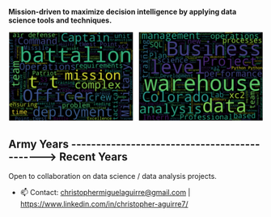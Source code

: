**Mission-driven to maximize decision intelligence by applying data science tools and techniques.**

![Army Wordcloud](Wordclouds_Combined.png) 
##    Army Years ---------------------------------------------> Recent Years

Open to collaboration on data science / data analysis projects.
- 📫 Contact: christophermiguelaguirre@gmail.com | https://www.linkedin.com/in/christopher-aguirre7/

<!---
chrisaguirre3/chrisaguirre3 is a ✨ special ✨ repository because its `README.md` (this file) appears on your GitHub profile.
You can click the Preview link to take a look at your changes.
--->
